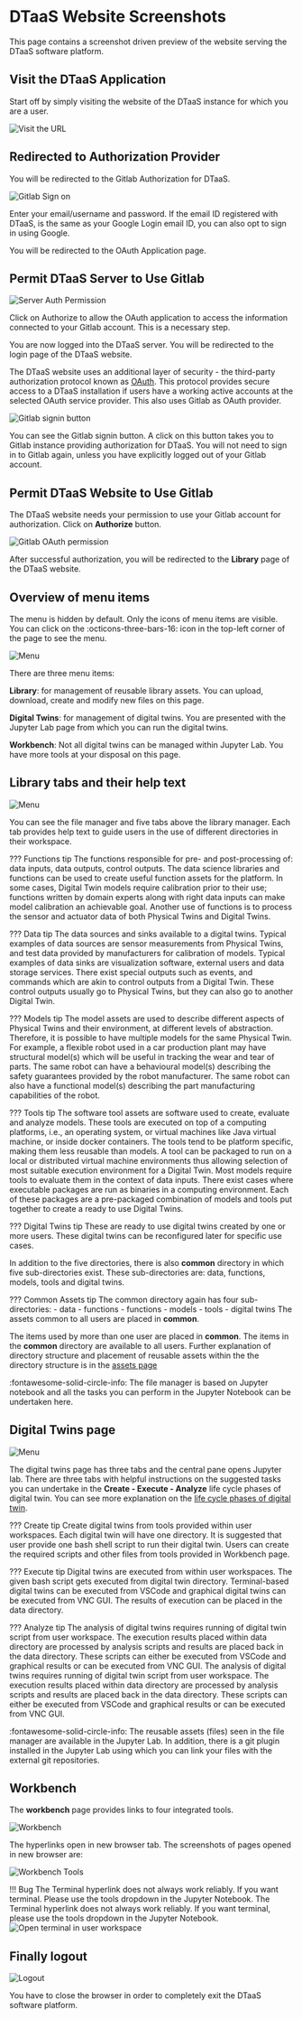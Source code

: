 # DTaaS Website Screenshots

This page contains a screenshot driven preview of the website serving
the DTaaS software platform.

## Visit the DTaaS Application

Start off by simply visiting the website
of the DTaaS instance for which you are a user.

![Visit the URL](visit-dtaas-1.png)

## Redirected to Authorization Provider

You will be redirected to the Gitlab
Authorization for DTaaS.

![Gitlab Sign on](gitlab-auth-1.png)

Enter your email/username and password.
If the email ID registered with DTaaS, is
the same as your Google Login email ID, you
can also opt to sign in using Google.

You will be redirected to the OAuth
Application page.

## Permit DTaaS Server to Use Gitlab

![Server Auth Permission](gitlab-auth-2.png)

Click on Authorize to allow the OAuth
application to access the information
connected to your Gitlab account. This
is a necessary step.

You are now logged into the DTaaS server.
You will be redirected to the login page
of the DTaaS website.

The DTaaS website uses
an additional layer of security -
the third-party authorization
protocol known as
[OAuth](https://auth0.com/docs/get-started/authentication-and-authorization-flow/authorization-code-flow-with-pkce).
This protocol provides secure access to a DTaaS
installation if users have a working active accounts at the selected OAuth
service provider. This also uses Gitlab as OAuth provider.

![Gitlab signin button](gitlab-sso-1.png)

You can see the Gitlab signin button. A click on this button takes you to
Gitlab instance providing authorization for DTaaS. You will not need to sign in to
Gitlab again, unless you have explicitly
logged out
of your Gitlab account.

## Permit DTaaS Website to Use Gitlab

The DTaaS website needs your permission to use your Gitlab account for
authorization. Click on **Authorize** button.

![Gitlab OAuth permission](gitlab-sso-3.png)

After successful authorization, you will be redirected to the **Library**
page of the DTaaS website.

## Overview of menu items

The menu is hidden by default. Only the icons of menu items are visible.
You can click on the :octicons-three-bars-16: icon in the top-left corner
of the page to see the menu.

![Menu](menu.png)

There are three menu items:

**Library**: for management of reusable library assets. You can upload,
download, create and modify new files on this page.

**Digital Twins**: for management of digital twins. You are presented with
the Jupyter Lab page from which you can run the digital twins.

**Workbench**: Not all digital twins can be managed within Jupyter Lab.
You have more tools at your disposal on this page.

## Library tabs and their help text

![Menu](library.png)

You can see the file manager and five tabs above the library manager. Each tab
provides help text to guide users in the use of different directories
in their workspace.

??? Functions tip
    The functions responsible for pre- and post-processing of: data inputs,
    data outputs, control outputs. The data science libraries and functions
    can be used to create useful function assets for the platform.
    In some cases, Digital Twin models require calibration prior to their use;
    functions written by domain experts along with right data inputs can make
    model calibration an achievable goal. Another use of functions is to process
    the sensor and actuator data of both Physical Twins and Digital Twins.

??? Data tip
    The data sources and sinks available to a digital twins. Typical examples
    of data sources are sensor measurements from  Physical Twins, and
    test data provided by manufacturers for calibration of models.
    Typical examples of data sinks are visualization software, external users
    and data storage services. There exist special outputs
    such as events, and
    commands which are akin to control outputs from a Digital Twin.
    These control outputs usually go to Physical Twins, but they can also
    go to another Digital Twin.

??? Models tip
    The model assets are used to describe different aspects of Physical Twins
    and their environment, at different levels of abstraction. Therefore,
    it is possible to have multiple models for the same Physical Twin.
    For example, a flexible robot used in a car production plant may have
    structural model(s) which will be useful in tracking
    the wear and tear
    of parts. The same robot can have a behavioural model(s) describing
    the safety guarantees provided by the robot manufacturer. The same robot
    can also have a functional model(s) describing the part manufacturing
    capabilities of the robot.

??? Tools tip
    The software tool assets are software used to create, evaluate and
    analyze models. These tools are executed on top of a computing
    platforms, i.e., an operating system, or virtual machines like
    Java virtual machine, or inside docker containers. The tools tend
    to be platform specific, making them less reusable than models.
    A tool can be packaged to run on a local or distributed virtual machine
    environments thus allowing selection of most suitable execution
    environment for a Digital Twin.
    Most models require tools to evaluate them in the context of data inputs.
    There exist cases where executable packages are run as binaries in
    a computing environment. Each of these packages are a pre-packaged
    combination of models and tools put together to create a ready to
    use Digital Twins.

??? Digital Twins tip
    These are ready to use digital twins created by one or more users.
    These digital twins can be reconfigured later for specific use cases.

In addition to the five directories, there is also **common** directory
in which five sub-directories exist. These sub-directories are:
data, functions, models, tools and digital twins.

??? Common Assets tip
    The common directory again has four sub-directories:
    - data
    - functions
    - functions
    - models
    - tools
    - digital twins
    The assets common to all users are placed in **common**.

The items used by more than one user are placed in **common**. The items in
the **common** directory are available to all users. Further explanation of
directory structure and placement of reusable assets within the the directory
structure is in the [assets page](../servers/lib/assets.md#file-system-structure)

:fontawesome-solid-circle-info: The file manager is based on Jupyter notebook
and all the tasks you can perform in the Jupyter Notebook can be
undertaken here.

## Digital Twins page

![Menu](digital_twins.png)

The digital twins page has three tabs and the central pane opens Jupyter lab.
There are three tabs with helpful instructions on the suggested tasks you can
undertake in the **Create - Execute - Analyze** life cycle phases of
digital twin. You can see more explanation on
the [life cycle phases of digital twin](../digital-twins/lifecycle.md).

??? Create tip
    Create digital twins from tools provided within user workspaces.
    Each digital twin will have one directory. It is suggested that user
    provide one bash shell script to run their digital twin. Users can
    create the required scripts and other files from tools provided in
    Workbench page.

??? Execute tip
    Digital twins are executed from within user workspaces. The given
    bash script gets executed from digital twin directory. Terminal-based
    digital twins can be executed from VSCode and graphical digital twins
    can be executed from VNC GUI. The results of execution can be placed
    in the data directory.

??? Analyze tip
    The analysis of digital twins requires running
    of digital twin script from user workspace.
    The execution results placed within data directory
    are processed by analysis scripts and results are placed
    back in the data directory. These scripts can either be
    executed from VSCode and graphical results or can be
    executed from VNC GUI.
    The analysis of digital twins requires running of digital twin script
    from user workspace. The execution results placed within data directory
    are processed by analysis scripts and results are placed back in
    the data directory. These scripts can either be executed from VSCode
    and graphical results or can be executed from VNC GUI.

:fontawesome-solid-circle-info: The reusable assets (files) seen in
the file manager are available in the Jupyter Lab. In addition, there is
a git plugin installed in the Jupyter Lab using which you can link your
files with the external git repositories.

## Workbench

The **workbench** page provides links to four integrated tools.

![Workbench](workbench.png)

The hyperlinks open in new browser tab. The screenshots of pages opened
in new browser are:

![Workbench Tools](workbench_tools.png)

!!! Bug
    The Terminal hyperlink does not always work reliably.
    If you want terminal. Please use the tools dropdown
    in the Jupyter Notebook.
    The Terminal hyperlink does not always work reliably. If you want
    terminal, please use the tools dropdown in the Jupyter Notebook.
    ![Open terminal in user workspace](../../admin/guides/open_terminal_in_workspace.gif)

## Finally logout

![Logout](logout.png)

You have to close the browser in order to completely exit
the DTaaS software platform.

